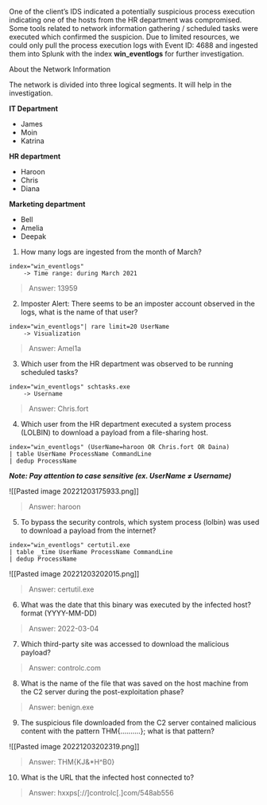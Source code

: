One of the client’s IDS indicated a potentially suspicious process execution indicating one of the hosts from the HR department was compromised. Some tools related to network information gathering / scheduled tasks were executed which confirmed the suspicion. Due to limited resources, we could only pull the process execution logs with Event ID: 4688 and ingested them into Splunk with the index **win_eventlogs** for further investigation.  

About the Network Information

The network is divided into three logical segments. It will help in the investigation.  

**IT Department**

-   James
-   Moin
-   Katrina

**HR department**

-   Haroon
-   Chris
-   Diana

**Marketing department**

-   Bell
-   Amelia
-   Deepak

1. How many logs are ingested from the month of March?

```
index="win_eventlogs"
	-> Time range: during March 2021
```

>Answer: 13959

2. Imposter Alert: There seems to be an imposter account observed in the logs, what is the name of that user?

```
index="win_eventlogs"| rare limit=20 UserName
	-> Visualization
```

>Answer: Amel1a

3. Which user from the HR department was observed to be running scheduled tasks?

```
index="win_eventlogs" schtasks.exe
	-> Username
```

>Answer: Chris.fort

4. Which user from the HR department executed a system process (LOLBIN) to download a payload from a file-sharing host.

```
index="win_eventlogs" (UserName=haroon OR Chris.fort OR Daina) 
| table UserName ProcessName CommandLine
| dedup ProcessName
```
***Note: Pay attention to case sensitive (ex. UserName ≠ Username)***

![[Pasted image 20221203175933.png]]

>Answer: haroon

5. To bypass the security controls, which system process (lolbin) was used to download a payload from the internet?

```
index="win_eventlogs" certutil.exe
| table _time UserName ProcessName CommandLine
| dedup ProcessName
```

![[Pasted image 20221203202015.png]]

>Answer: certutil.exe

6. What was the date that this binary was executed by the infected host? format (YYYY-MM-DD)

>Answer: 2022-03-04

7. Which third-party site was accessed to download the malicious payload?

>Answer: controlc.com

8. What is the name of the file that was saved on the host machine from the C2 server during the post-exploitation phase?

>Answer: benign.exe

9. The suspicious file downloaded from the C2 server contained malicious content with the pattern THM{..........}; what is that pattern?

![[Pasted image 20221203202319.png]]

>Answer: THM{KJ&\*H^B0}

10. What is the URL that the infected host connected to?

>Answer: hxxps[://]controlc[.]com/548ab556